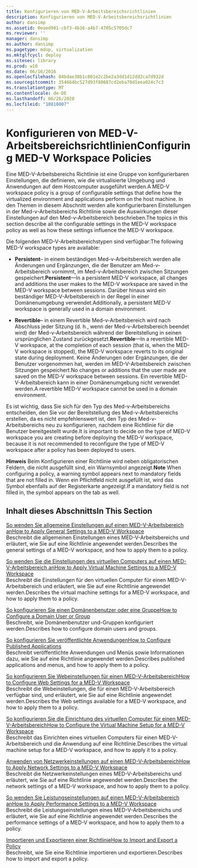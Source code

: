 ```yaml
---
title: Konfigurieren von MED-V-Arbeitsbereichsrichtlinien
description: Konfigurieren von MED-V-Arbeitsbereichsrichtlinien
author: dansimp
ms.assetid: 0eaed981-cbf3-4b16-a4b7-4705c5705dc7
ms.reviewer: ''
manager: dansimp
ms.author: dansimp
ms.pagetype: mdop, virtualization
ms.mktglfcycl: deploy
ms.sitesec: library
ms.prod: w10
ms.date: 06/16/2016
ms.openlocfilehash: 84bdae38b1c801e2c2be2a3dd1d12dd2ca7d932d
ms.sourcegitcommit: 354664bc527d93f80687cd2eba70d1eea024c7c3
ms.translationtype: MT
ms.contentlocale: de-DE
ms.lasthandoff: 06/26/2020
ms.locfileid: "10810807"
---
```

# <span data-ttu-id="70bb4-103">Konfigurieren von MED-V-Arbeitsbereichsrichtlinien</span><span class="sxs-lookup"><span data-stu-id="70bb4-103">Configuring MED-V Workspace Policies</span></span>


<span data-ttu-id="70bb4-104">Eine MED-V-Arbeitsbereichs Richtlinie ist eine Gruppe von konfigurierbaren Einstellungen, die definieren, wie die virtualisierte Umgebung und Anwendungen auf dem Hostcomputer ausgeführt werden.</span><span class="sxs-lookup"><span data-stu-id="70bb4-104">A MED-V workspace policy is a group of configurable settings that define how the virtualized environment and applications perform on the host machine.</span></span> <span data-ttu-id="70bb4-105">In den Themen in diesem Abschnitt werden alle konfigurierbaren Einstellungen in der Med-v-Arbeitsbereichs Richtlinie sowie die Auswirkungen dieser Einstellungen auf den Med-v-Arbeitsbereich beschrieben.</span><span class="sxs-lookup"><span data-stu-id="70bb4-105">The topics in this section describe all the configurable settings in the MED-V workspace policy as well as how these settings influence the MED-V workspace.</span></span>

<span data-ttu-id="70bb4-106">Die folgenden MED-V-Arbeitsbereichstypen sind verfügbar:</span><span class="sxs-lookup"><span data-stu-id="70bb4-106">The following MED-V workspace types are available:</span></span>

-   <span data-ttu-id="70bb4-107">**Persistent**– in einem beständigen Med-v-Arbeitsbereich werden alle Änderungen und Ergänzungen, die der Benutzer am Med-v-Arbeitsbereich vornimmt, im Med-v-Arbeitsbereich zwischen Sitzungen gespeichert.</span><span class="sxs-lookup"><span data-stu-id="70bb4-107">**Persistent**—In a persistent MED-V workspace, all changes and additions the user makes to the MED-V workspace are saved in the MED-V workspace between sessions.</span></span> <span data-ttu-id="70bb4-108">Darüber hinaus wird ein beständiger MED-V-Arbeitsbereich in der Regel in einer Domänenumgebung verwendet.</span><span class="sxs-lookup"><span data-stu-id="70bb4-108">Additionally, a persistent MED-V workspace is generally used in a domain environment.</span></span>

-   <span data-ttu-id="70bb4-109">**Revertible**– in einem Revertible Med-v-Arbeitsbereich wird nach Abschluss jeder Sitzung (d. h., wenn der Med-v-Arbeitsbereich beendet wird) der Med-v-Arbeitsbereich während der Bereitstellung in seinen ursprünglichen Zustand zurückgesetzt.</span><span class="sxs-lookup"><span data-stu-id="70bb4-109">**Revertible**—In a revertible MED-V workspace, at the completion of each session (that is, when the MED-V workspace is stopped), the MED-V workspace reverts to its original state during deployment.</span></span> <span data-ttu-id="70bb4-110">Keine Änderungen oder Ergänzungen, die der Benutzer vorgenommen hat, werden im MED-V-Arbeitsbereich zwischen Sitzungen gespeichert.</span><span class="sxs-lookup"><span data-stu-id="70bb4-110">No changes or additions that the user made are saved on the MED-V workspace between sessions.</span></span> <span data-ttu-id="70bb4-111">Ein revertible MED-V-Arbeitsbereich kann in einer Domänenumgebung nicht verwendet werden.</span><span class="sxs-lookup"><span data-stu-id="70bb4-111">A revertible MED-V workspace cannot be used in a domain environment.</span></span>

<span data-ttu-id="70bb4-112">Es ist wichtig, dass Sie sich für den Typ des Med-v-Arbeitsbereichs entscheiden, den Sie vor der Bereitstellung des Med-v-Arbeitsbereichs erstellen, da es nicht empfehlenswert ist, den Typ des Med-v-Arbeitsbereichs neu zu konfigurieren, nachdem eine Richtlinie für die Benutzer bereitgestellt wurde.</span><span class="sxs-lookup"><span data-stu-id="70bb4-112">It is important to decide on the type of MED-V workspace you are creating before deploying the MED-V workspace, because it is not recommended to reconfigure the type of MED-V workspace after a policy has been deployed to users.</span></span>

<span data-ttu-id="70bb4-113">**Hinweis**  Beim Konfigurieren einer Richtlinie wird neben obligatorischen Feldern, die nicht ausgefüllt sind, ein Warnsymbol angezeigt.</span><span class="sxs-lookup"><span data-stu-id="70bb4-113">**Note** When configuring a policy, a warning symbol appears next to mandatory fields that are not filled in.</span></span> <span data-ttu-id="70bb4-114">Wenn ein Pflichtfeld nicht ausgefüllt ist, wird das Symbol ebenfalls auf der Registerkarte angezeigt.</span><span class="sxs-lookup"><span data-stu-id="70bb4-114">If a mandatory field is not filled in, the symbol appears on the tab as well.</span></span>

 

## <span data-ttu-id="70bb4-115">Inhalt dieses Abschnitts</span><span class="sxs-lookup"><span data-stu-id="70bb4-115">In This Section</span></span>


<a href="" id="how-to-apply-general-settings-to-a-med-v-workspace"></a>[<span data-ttu-id="70bb4-116">So wenden Sie allgemeine Einstellungen auf einen MED-V-Arbeitsbereich an</span><span class="sxs-lookup"><span data-stu-id="70bb4-116">How to Apply General Settings to a MED-V Workspace</span></span>](how-to-apply-general-settings-to-a-med-v-workspace.md)  
<span data-ttu-id="70bb4-117">Beschreibt die allgemeinen Einstellungen eines MED-V-Arbeitsbereichs und erläutert, wie Sie auf eine Richtlinie angewendet werden.</span><span class="sxs-lookup"><span data-stu-id="70bb4-117">Describes the general settings of a MED-V workspace, and how to apply them to a policy.</span></span>

<a href="" id="how-to-apply-virtual-machine-settings-to-a-med-v-workspace"></a>[<span data-ttu-id="70bb4-118">So wenden Sie die Einstellungen des virtuellen Computers auf einen MED-V-Arbeitsbereich an</span><span class="sxs-lookup"><span data-stu-id="70bb4-118">How to Apply Virtual Machine Settings to a MED-V Workspace</span></span>](how-to-apply-virtual-machine-settings-to-a-med-v-workspace.md)  
<span data-ttu-id="70bb4-119">Beschreibt die Einstellungen für den virtuellen Computer für einen MED-V-Arbeitsbereich und erläutert, wie Sie auf eine Richtlinie angewendet werden.</span><span class="sxs-lookup"><span data-stu-id="70bb4-119">Describes the virtual machine settings for a MED-V workspace, and how to apply them to a policy.</span></span>

<a href="" id="how-to-configure-a-domain-user-or-group"></a>[<span data-ttu-id="70bb4-120">So konfigurieren Sie einen Domänenbenutzer oder eine Gruppe</span><span class="sxs-lookup"><span data-stu-id="70bb4-120">How to Configure a Domain User or Group</span></span>](how-to-configure-a-domain-user-or-groupmedvv2.md)  
<span data-ttu-id="70bb4-121">Beschreibt, wie Domänenbenutzer und-Gruppen konfiguriert werden.</span><span class="sxs-lookup"><span data-stu-id="70bb4-121">Describes how to configure domain users and groups.</span></span>

<a href="" id="how-to-configure-published-applications"></a>[<span data-ttu-id="70bb4-122">So konfigurieren Sie veröffentlichte Anwendungen</span><span class="sxs-lookup"><span data-stu-id="70bb4-122">How to Configure Published Applications</span></span>](how-to-configure-published-applicationsmedvv2.md)  
<span data-ttu-id="70bb4-123">Beschreibt veröffentlichte Anwendungen und Menüs sowie Informationen dazu, wie Sie auf eine Richtlinie angewendet werden.</span><span class="sxs-lookup"><span data-stu-id="70bb4-123">Describes published applications and menus, and how to apply them to a policy.</span></span>

<a href="" id="how-to-configure-web-settings-for-a-med-v-workspace"></a>[<span data-ttu-id="70bb4-124">So konfigurieren Sie Webeinstellungen für einen MED-V-Arbeitsbereich</span><span class="sxs-lookup"><span data-stu-id="70bb4-124">How to Configure Web Settings for a MED-V Workspace</span></span>](how-to-configure-web-settings-for-a-med-v-workspace.md)  
<span data-ttu-id="70bb4-125">Beschreibt die Webeinstellungen, die für einen MED-V-Arbeitsbereich verfügbar sind, und erläutert, wie Sie auf eine Richtlinie angewendet werden.</span><span class="sxs-lookup"><span data-stu-id="70bb4-125">Describes the Web settings available for a MED-V workspace, and how to apply them to a policy.</span></span>

<a href="" id="how-to-configure-the-virtual-machine-setup-for-a-med-v-workspace"></a>[<span data-ttu-id="70bb4-126">So konfigurieren Sie die Einrichtung des virtuellen Computer für einen MED-V-Arbeitsbereich</span><span class="sxs-lookup"><span data-stu-id="70bb4-126">How to Configure the Virtual Machine Setup for a MED-V Workspace</span></span>](how-to-configure-the-virtual-machine-setup-for-a-med-v-workspace.md)  
<span data-ttu-id="70bb4-127">Beschreibt das Einrichten eines virtuellen Computers für einen MED-V-Arbeitsbereich und die Anwendung auf eine Richtlinie.</span><span class="sxs-lookup"><span data-stu-id="70bb4-127">Describes the virtual machine setup for a MED-V workspace, and how to apply it to a policy.</span></span>

<a href="" id="how-to-apply-network-settings-to-a-med-v-workspace"></a>[<span data-ttu-id="70bb4-128">Anwenden von Netzwerkeinstellungen auf einen MED-V-Arbeitsbereich</span><span class="sxs-lookup"><span data-stu-id="70bb4-128">How to Apply Network Settings to a MED-V Workspace</span></span>](how-to-apply-network-settings-to-a-med-v-workspace.md)  
<span data-ttu-id="70bb4-129">Beschreibt die Netzwerkeinstellungen eines MED-V-Arbeitsbereichs und erläutert, wie Sie auf eine Richtlinie angewendet werden.</span><span class="sxs-lookup"><span data-stu-id="70bb4-129">Describes the network settings of a MED-V workspace, and how to apply them to a policy.</span></span>

<a href="" id="how-to-apply-performance-settings-to-a-med-v-workspace"></a>[<span data-ttu-id="70bb4-130">So wenden Sie Leistungseinstellungen auf einen MED-V-Arbeitsbereich an</span><span class="sxs-lookup"><span data-stu-id="70bb4-130">How to Apply Performance Settings to a MED-V Workspace</span></span>](how-to-apply-performance-settings-to-a-med-v-workspace.md)  
<span data-ttu-id="70bb4-131">Beschreibt die Leistungseinstellungen eines MED-V-Arbeitsbereichs und erläutert, wie Sie auf eine Richtlinie angewendet werden.</span><span class="sxs-lookup"><span data-stu-id="70bb4-131">Describes the performance settings of a MED-V workspace, and how to apply them to a policy.</span></span>

<a href="" id="how-to-import-and-export-a-policy"></a>[<span data-ttu-id="70bb4-132">Importieren und Exportieren einer Richtlinie</span><span class="sxs-lookup"><span data-stu-id="70bb4-132">How to Import and Export a Policy</span></span>](how-to-import-and-export-a-policy.md)  
<span data-ttu-id="70bb4-133">Beschreibt, wie Sie eine Richtlinie importieren und exportieren.</span><span class="sxs-lookup"><span data-stu-id="70bb4-133">Describes how to import and export a policy.</span></span>

 

 





